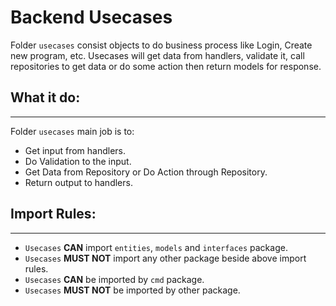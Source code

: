 # Backend Usecases

Folder `usecases` consist objects to do business process like Login, Create new program, etc.
Usecases will get data from handlers, validate it, call repositories to get data or do some action then return models for response.


## What it do:
---

Folder `usecases` main job is to:
- Get input from handlers.
- Do Validation to the input.
- Get Data from Repository or Do Action through Repository.
- Return output to handlers.

## Import Rules:
---
- `Usecases` **CAN** import `entities`, `models` and `interfaces` package.
- `Usecases` **MUST NOT** import any other package beside above import rules.
- `Usecases` **CAN** be imported by `cmd` package.
- `Usecases` **MUST NOT** be imported by other package.

